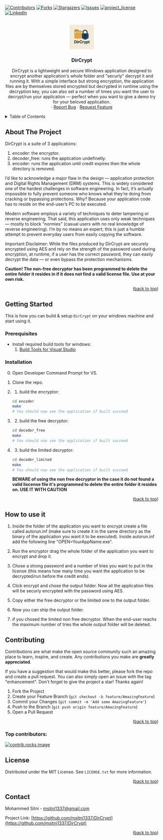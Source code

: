 <!-- Improved compatibility of back to top link: See: https://github.com/othneildrew/Best-README-Template/pull/73 -->
<a id="readme-top"></a>
<!--
*** Thanks for checking out the Best-README-Template. If you have a suggestion
*** that would make this better, please fork the repo and create a pull request
*** or simply open an issue with the tag "enhancement".
*** Don't forget to give the project a star!
*** Thanks again! Now go create something AMAZING! :D
-->



<!-- PROJECT SHIELDS -->
<!--
*** I'm using markdown "reference style" links for readability.
*** Reference links are enclosed in brackets [ ] instead of parentheses ( ).
*** See the bottom of this document for the declaration of the reference variables
*** for contributors-url, forks-url, etc. This is an optional, concise syntax you may use.
*** https://www.markdownguide.org/basic-syntax/#reference-style-links
-->
[![Contributors][contributors-shield]][contributors-url]
[![Forks][forks-shield]][forks-url]
[![Stargazers][stars-shield]][stars-url]
[![Issues][issues-shield]][issues-url]
[![project_license][license-shield]][license-url]
[![LinkedIn][linkedin-shield]][linkedin-url]



<!-- PROJECT LOGO -->
<br />
<div align="center">
  <a href="https://github.com/msitni1337/DirCrypt">
    <img src="images/logo.png" alt="Logo" width="80" height="80">
  </a>

<h3 align="center">DirCrypt</h3>

  <p align="center">
    DirCrypt is a lightweight and secure Windows application designed to encrypt another application's whole folder and "securly" decrypt it and running it. With a simple interface but strong encryption, the application files are by themselves stored encrypted but decrypted in runtime using the decryption key, you can also set a number of times you want the user to decrypt/run your application — perfect when you want to give a demo try for your beloved application.
    <br />
    &middot;
    <a href="https://github.com/msitni1337/DirCrypt/issues/new?labels=bug&template=bug-report---.md">Report Bug</a>
    &middot;
    <a href="https://github.com/msitni1337/DirCrypt/issues/new?labels=enhancement&template=feature-request---.md">Request Feature</a>
  </p>
</div>



<!-- TABLE OF CONTENTS -->
<details>
  <summary>Table of Contents</summary>
  <ol>
    <li>
      <a href="#about-the-project">About The Project</a>
    </li>
    <li>
      <a href="#getting-started">Getting Started</a>
      <ul>
        <li><a href="#prerequisites">Prerequisites</a></li>
        <li><a href="#installation">Installation</a></li>
      </ul>
    </li>
    <li><a href="#How-to-use-it">How to use it</a></li>
    <li><a href="#contributing">Contributing</a></li>
    <li><a href="#license">License</a></li>
    <li><a href="#contact">Contact</a></li>
    <li><a href="#acknowledgments">Acknowledgments</a></li>
  </ol>
</details>



<!-- ABOUT THE PROJECT -->
## About The Project

DirCrypt is a suite of 3 applications:

  <ol>
    <li>encoder: the encryptor.</li>
    <li>decoder_free: runs the application undefinetly.</li>
    <li>encoder: runs the application until credit expires then the whole directory is removed.</li>
  </ol>
I’d like to acknowledge a major flaw in the design — application protection and Digital Rights Management (DRM) systems. This is widely considered one of the hardest challenges in software engineering. In fact, it’s actually impossible to fully prevent someone who knows what they’re doing from cracking or bypassing protections. Why? Because your application code has to reside on the end-user’s PC to be executed.

Modern software employs a variety of techniques to deter tampering or reverse engineering. That said, this application uses only weak techniques — mostly to block "normies" (casual users with no real knowledge of reverse engineering). I’m by no means an expert; this is just a humble attempt to prevent everyday users from easily copying the software.

Important Disclaimer:
While the files produced by DirCrypt are securely encrypted using AES and rely on the strength of the password used during encryption, at runtime, if a user has the correct password, they can easily decrypt the data — or even bypass the protection mechanisms.

<b>Caution!
The non-free decryptor has been programmed to delete the entire folder it resides in if it does not find a valid license file. Use at your own risk.</b>
<p align="right">(<a href="#readme-top">back to top</a>)</p>


<!-- GETTING STARTED -->
## Getting Started

This is how you can build & setup `DirCrypt` on your windows machine and start using it.

### Prerequisites

* Install required build tools for windows:
  <ol>
    <li><a href="https://visualstudio.microsoft.com/downloads/?q=build+tools">Build Tools for Visual Studio</a></li>
  </ol>

### Installation

0. Open Developer Command Prompt for VS.

1. Clone the repo.

2. 1. build the encryptor:
   ```sh
   cd encoder
   make
   # You should now see the application if built succeed
   ```
2. 2. build the free decryptor:
   ```sh
   cd decoder_free
   make
   # You should now see the application if built succeed
   ```
2. 3. build the limited decryptor:
   ```sh
   cd decoder_limited
   make
   # You should now see the application if built succeed
   ```
   <b>BEWARE of using the non free decryptor in the case it do not found a valid liscense file it's programmed to delete the entire folder it resides on. USE IT WITH CAUTION</b>

<p align="right">(<a href="#readme-top">back to top</a>)</p>


## How to use it

1. Inside the folder of the application you want to encrypt create a file called autorun.inf (make sure to create it in the same directory as the binary of the application you want it to be executed). Inside autorun.inf add the following line "OPEN=YourAppName.exe".

2. Run the encryptor drag the whole folder of the application you want to encrypt and drop it.

3. Chose a strong password and a number of tries you want to put in the license (this means how many time you want the application to be decrypted/run before the credit ends).

4. Click encrypt and chose the output folder. Now all the application files will be securly encrypted with the password using AES.

5. Copy either the free decryptor or the limited one to the output folder.

6. Now you can ship the output folder.

7. if you chosed the limited non free decryptor. When the end-user reachs the maximum number of tries the whole output folder will be deleted.

<!-- CONTRIBUTING -->
## Contributing

Contributions are what make the open source community such an amazing place to learn, inspire, and create. Any contributions you make are **greatly appreciated**.

If you have a suggestion that would make this better, please fork the repo and create a pull request. You can also simply open an issue with the tag "enhancement".
Don't forget to give the project a star! Thanks again!

1. Fork the Project
2. Create your Feature Branch (`git checkout -b feature/AmazingFeature`)
3. Commit your Changes (`git commit -m 'Add some AmazingFeature'`)
4. Push to the Branch (`git push origin feature/AmazingFeature`)
5. Open a Pull Request

<p align="right">(<a href="#readme-top">back to top</a>)</p>

### Top contributors:

<a href="https://github.com/msitni1337/DirCrypt/graphs/contributors">
  <img src="https://contrib.rocks/image?repo=msitni1337/DirCrypt" alt="contrib.rocks image" />
</a>



<!-- LICENSE -->
## License

Distributed under the MIT License. See `LICENSE.txt` for more information.

<p align="right">(<a href="#readme-top">back to top</a>)</p>



<!-- CONTACT -->
## Contact

Mohammed Sitni - msitni1337@gmail.com

Project Link: [https://github.com/msitni1337/DirCrypt](https://github.com/msitni1337/DirCrypt)

<p align="right">(<a href="#readme-top">back to top</a>)</p>




<!-- MARKDOWN LINKS & IMAGES -->
<!-- https://www.markdownguide.org/basic-syntax/#reference-style-links -->
[contributors-shield]: https://img.shields.io/github/contributors/msitni1337/DirCrypt.svg?style=for-the-badge
[contributors-url]: https://github.com/msitni1337/DirCrypt/graphs/contributors
[forks-shield]: https://img.shields.io/github/forks/msitni1337/DirCrypt.svg?style=for-the-badge
[forks-url]: https://github.com/msitni1337/DirCrypt/network/members
[stars-shield]: https://img.shields.io/github/stars/msitni1337/DirCrypt.svg?style=for-the-badge
[stars-url]: https://github.com/msitni1337/DirCrypt/stargazers
[issues-shield]: https://img.shields.io/github/issues/msitni1337/DirCrypt.svg?style=for-the-badge
[issues-url]: https://github.com/msitni1337/DirCrypt/issues
[license-shield]: https://img.shields.io/github/license/msitni1337/DirCrypt.svg?style=for-the-badge
[license-url]: https://github.com/msitni1337/DirCrypt/blob/master/LICENSE.txt
[linkedin-shield]: https://img.shields.io/badge/-LinkedIn-black.svg?style=for-the-badge&logo=linkedin&colorB=555
[linkedin-url]: https://linkedin.com/in/msitni